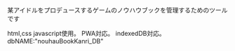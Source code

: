 某アイドルをプロデュースするゲームのノウハウブックを管理するためのツールです

html,css javascript使用。
PWA対応。
indexedDB対応。dbNAME:"nouhauBookKanri_DB"

